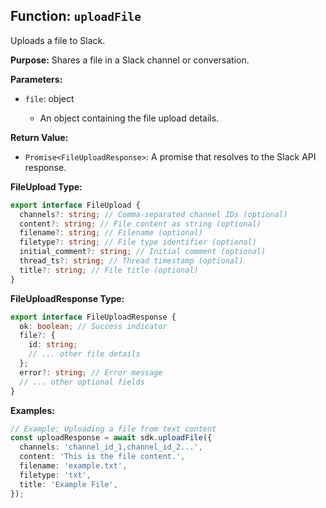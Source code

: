 ## Function: `uploadFile`

Uploads a file to Slack.

**Purpose:**
Shares a file in a Slack channel or conversation.

**Parameters:**

- `file`: object<FileUpload>
  - An object containing the file upload details.

**Return Value:**

- `Promise<FileUploadResponse>`: A promise that resolves to the Slack API response.

**FileUpload Type:**

```typescript
export interface FileUpload {
  channels?: string; // Comma-separated channel IDs (optional)
  content?: string; // File content as string (optional)
  filename?: string; // Filename (optional)
  filetype?: string; // File type identifier (optional)
  initial_comment?: string; // Initial comment (optional)
  thread_ts?: string; // Thread timestamp (optional)
  title?: string; // File title (optional)
}
```

**FileUploadResponse Type:**

```typescript
export interface FileUploadResponse {
  ok: boolean; // Success indicator
  file?: {
    id: string;
    // ... other file details
  };
  error?: string; // Error message
  // ... other optional fields
}
```

**Examples:**

```typescript
// Example: Uploading a file from text content
const uploadResponse = await sdk.uploadFile({
  channels: 'channel_id_1,channel_id_2...',
  content: 'This is the file content.',
  filename: 'example.txt',
  filetype: 'txt',
  title: 'Example File',
});
```
